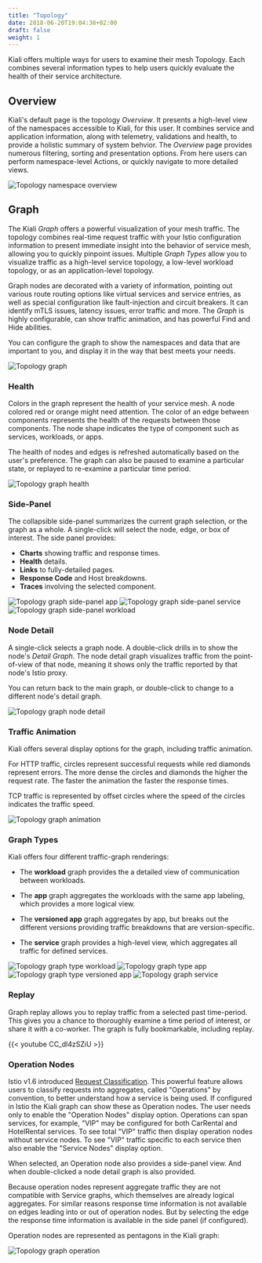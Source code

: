 ```yaml
---
title: "Topology"
date: 2018-06-20T19:04:38+02:00
draft: false
weight: 1
---
```


Kiali offers multiple ways for users to examine their mesh Topology.  Each combines several information types to help users quickly evaluate the health of their service architecture.

## Overview

Kiali's default page is the topology _Overview_.  It presents a high-level view of the namespaces accessible to Kiali, for this user.  It combines service and application information, along with telemetry, validations and health, to provide a holistic summary of system behvior.  The _Overview_ page provides numerous filtering, sorting and presentation options.  From here users can perform namespace-level Actions, or quickly navigate to more detailed views.

![Topology namespace overview](/images/documentation/features/topology-overview.png)


## Graph

The Kiali _Graph_ offers a powerful visualization of your mesh traffic.  The topology combines real-time request traffic with your Istio configuration information to present immediate insight into the behavior of service mesh, allowing you to quickly pinpoint issues.  Multiple _Graph Types_ allow you to visualize traffic as a high-level service topology, a low-level workload topology, or as an application-level topology.

Graph nodes are decorated with a variety of information, pointing out various route routing options like virtual services and service entries, as well as special configuration like fault-injection and circuit breakers.  It can identify mTLS issues, latency issues, error traffic and more.  The _Graph_ is highly configurable, can show traffic animation, and has powerful Find and Hide abilities.

You can configure the graph to show the namespaces and data that are important to you, and display it in the way that best meets your needs.

![Topology graph](/images/documentation/features/topology-graph.png)


### Health

Colors in the graph represent the health of your service mesh. A node colored red or orange might need attention. The color of an edge between components represents the health of the requests between those components. The node shape indicates the type of component such as services, workloads, or apps.

The health of nodes and edges is refreshed automatically based on the user's preference. The graph can also be paused to examine a particular state, or replayed to re-examine a particular time period.

![Topology graph health](/images/documentation/features/topology-graph-health.png)


### Side-Panel

The collapsible side-panel summarizes the current graph selection, or the graph as a whole.  A single-click will select the node, edge, or box of interest.  The side panel provides:

* **Charts** showing traffic and response times.
* **Health** details.
* **Links** to fully-detailed pages.
* **Response Code** and Host breakdowns.
* **Traces** involving the selected component.

![Topology graph side-panel app](/images/documentation/features/topology-graph-sidepanel.png)
![Topology graph side-panel service](/images/documentation/features/topology-graph-sidepanel-2.png)
![Topology graph side-panel workload](/images/documentation/features/topology-graph-sidepanel-3.png)


### Node Detail

A single-click selects a graph node.  A double-click drills in to show the node's _Detail Graph_.  The node detail graph visualizes traffic from the point-of-view of that node, meaning
it shows only the traffic reported by that node's Istio proxy.

You can return back to the main graph, or double-click to change to a different node's detail graph.

![Topology graph node detail](/images/documentation/features/topology-graph-node-detail.png)


### Traffic Animation

Kiali offers several display options for the graph, including traffic animation.

For HTTP traffic, circles represent successful requests while red diamonds represent errors. The more dense the circles and diamonds the higher the request rate. The faster the animation the faster the response times.

TCP traffic is represented by offset circles where the speed of the circles indicates the traffic speed.

![Topology graph animation](/images/documentation/features/topology-graph-node-animation.gif)


### Graph Types

Kiali offers four different traffic-graph renderings:

* The **workload** graph provides the a detailed view of communication between workloads.

* The **app** graph aggregates the workloads with the same app labeling, which provides a more logical view.

* The **versioned app** graph aggregates by app, but breaks out the different versions providing traffic breakdowns that are version-specific.

* The **service** graph provides a high-level view, which aggregates all traffic for defined services.

![Topology graph type workload](/images/documentation/features/topology-graph-type-workload.png)
![Topology graph type app](/images/documentation/features/topology-graph-type-app.png)
![Topology graph type versioned app](/images/documentation/features/topology-graph-type-versioned-app.png)
![Topology graph service](/images/documentation/features/topology-graph-type-service.png)


### Replay

Graph replay allows you to replay traffic from a selected past time-period.  This gives you a chance to thoroughly examine a time period of interest, or share it with a co-worker.  The graph is fully bookmarkable, including replay.

{{< youtube CC_dl4zSZiU >}}


### Operation Nodes

Istio v1.6 introduced [Request Classification](https://istio.io/latest/docs/tasks/observability/metrics/classify-metrics/).  This powerful feature allows users to classify requests into aggregates, called "Operations" by convention, to better understand how a service is being used.  If configured in Istio the Kiali graph can show these as Operation nodes.  The user needs only to enable the "Operation Nodes" display option. Operations can span services, for example, "VIP" may be configured for both CarRental and HotelRental services.  To see total "VIP" traffic then display operation nodes without service nodes.  To see "VIP" traffic specific to each service then also enable the "Service Nodes" display option.

When selected, an Operation node also provides a side-panel view.  And when double-clicked a node detail graph is also provided.

Because operation nodes represent aggregate traffic they are not compatible with Service graphs, which themselves are already logical aggregates. For similar reasons response time information is not available on edges leading into or out of operation nodes.  But by selecting the edge the response time information is available in the side panel (if configured).

Operation nodes are represented as pentagons in the Kiali graph:

![Topology graph operation](/images/documentation/features/topology-graph-operation.png)

